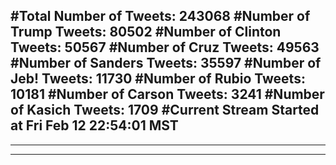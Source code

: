 #Total Number of Tweets: 243068 
#Number of Trump Tweets: 80502
#Number of Clinton Tweets: 50567
#Number of Cruz Tweets: 49563
#Number of Sanders Tweets: 35597
#Number of Jeb! Tweets: 11730
#Number of Rubio Tweets: 10181
#Number of Carson Tweets: 3241
#Number of Kasich Tweets: 1709
#Current Stream Started at Fri Feb 12 22:54:01 MST
---
---
---

